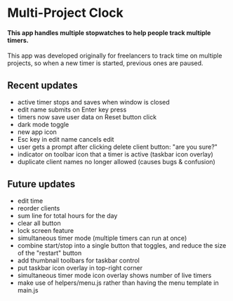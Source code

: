 # Multi-Project Clock

#### This app handles multiple stopwatches to help people track multiple timers.

This app was developed originally for freelancers to track time on multiple projects, so when a new timer is started, previous ones are paused.

## Recent updates

- active timer stops and saves when window is closed
- edit name submits on Enter key press
- timers now save user data on Reset button click
- dark mode toggle
- new app icon
- Esc key in edit name cancels edit
- user gets a prompt after clicking delete client button: "are you sure?"
- indicator on toolbar icon that a timer is active (taskbar icon overlay)
- duplicate client names no longer allowed (causes bugs & confusion)

## Future updates

- edit time
- reorder clients
- sum line for total hours for the day
- clear all button
- lock screen feature
- simultaneous timer mode (multiple timers can run at once)
- combine start/stop into a single button that toggles, and reduce the size of the "restart" button
- add thumbnail toolbars for taskbar control
- put taskbar icon overlay in top-right corner
- simultaneous timer mode icon overlay shows number of live timers
- make use of helpers/menu.js rather than having the menu template in main.js